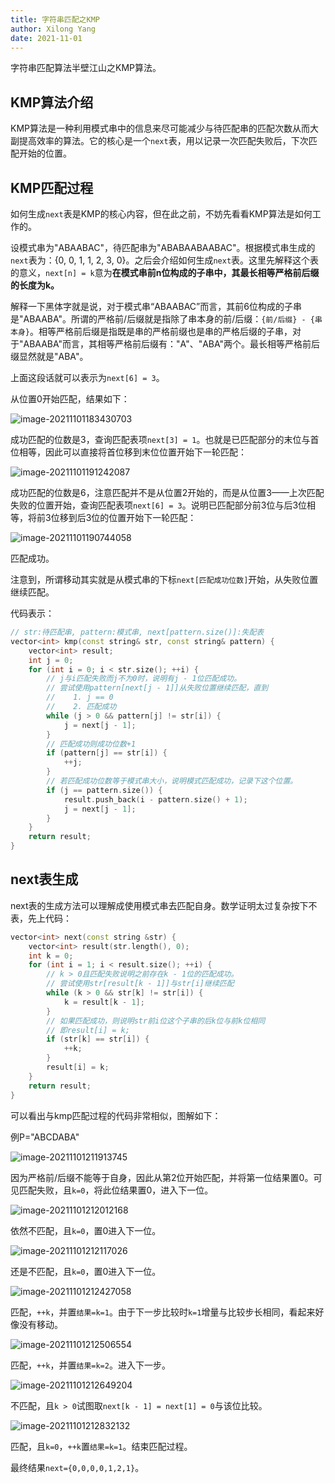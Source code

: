 ```yaml
---
title: 字符串匹配之KMP
author: Xilong Yang
date: 2021-11-01 
---
```


字符串匹配算法半壁江山之KMP算法。

## KMP算法介绍

KMP算法是一种利用模式串中的信息来尽可能减少与待匹配串的匹配次数从而大副提高效率的算法。它的核心是一个`next`表，用以记录一次匹配失败后，下次匹配开始的位置。

## KMP匹配过程

如何生成`next`表是KMP的核心内容，但在此之前，不妨先看看KMP算法是如何工作的。

设模式串为"ABAABAC"，待匹配串为"ABABAABAABAC"。根据模式串生成的`next`表为：{0, 0, 1, 1, 2, 3, 0}。之后会介绍如何生成`next`表。这里先解释这个表的意义，`next[n] = k`意为**在模式串前n位构成的子串中，其最长相等严格前后缀的长度为k。**

解释一下黑体字就是说，对于模式串“ABAABAC”而言，其前6位构成的子串是"ABAABA"。所谓的严格前/后缀就是指除了串本身的前/后缀：`{前/后缀} - {串本身}`。相等严格前后缀是指既是串的严格前缀也是串的严格后缀的子串，对于"ABAABA"而言，其相等严格前后缀有："A"、"ABA"两个。最长相等严格前后缀显然就是"ABA"。

上面这段话就可以表示为`next[6] = 3`。

从位置0开始匹配，结果如下：

![image-20211101183430703](https://img.xilong.site/20211101/image-20211101183430703.png)

成功匹配的位数是3，查询匹配表项`next[3] = 1`。也就是已匹配部分的末位与首位相等，因此可以直接将首位移到末位位置开始下一轮匹配：

![image-20211101191242087](https://img.xilong.site/20211101/image-20211101191242087.png)

成功匹配的位数是6，注意匹配并不是从位置2开始的，而是从位置3——上次匹配失败的位置开始，查询匹配表项`next[6] = 3`。说明已匹配部分前3位与后3位相等，将前3位移到后3位的位置开始下一轮匹配：

![image-20211101190744058](https://img.xilong.site/20211101/image-20211101190744058.png)

匹配成功。

注意到，所谓移动其实就是从模式串的下标`next[匹配成功位数]`开始，从失败位置继续匹配。

代码表示：

```cpp
// str:待匹配串, pattern:模式串, next[pattern.size()]:失配表
vector<int> kmp(const string& str, const string& pattern) {
    vector<int> result;
    int j = 0;
    for (int i = 0; i < str.size(); ++i) {
        // j与i匹配失败而j不为0时，说明有j - 1位匹配成功。
        // 尝试使用pattern[next[j - 1]]从失败位置继续匹配，直到
        //    1. j == 0
        //    2. 匹配成功
        while (j > 0 && pattern[j] != str[i]) {
            j = next[j - 1];
        }
        // 匹配成功则成功位数+1
        if (pattern[j] == str[i]) {
            ++j;
        }
        // 若匹配成功位数等于模式串大小，说明模式匹配成功，记录下这个位置。
        if (j == pattern.size()) {
            result.push_back(i - pattern.size() + 1);
            j = next[j - 1];
        }
    }
    return result;
}
```

## next表生成

next表的生成方法可以理解成使用模式串去匹配自身。数学证明太过复杂按下不表，先上代码：

```cpp
vector<int> next(const string &str) {
    vector<int> result(str.length(), 0);
    int k = 0;
    for (int i = 1; i < result.size(); ++i) {
        // k > 0且匹配失败说明之前存在k - 1位的匹配成功。
        // 尝试使用str[result[k - 1]]与str[i]继续匹配
        while (k > 0 && str[k] != str[i]) {
            k = result[k - 1];
        }
        // 如果匹配成功，则说明str前i位这个子串的后k位与前k位相同
        // 即result[i] = k;
        if (str[k] == str[i]) {
            ++k;
        }
        result[i] = k;
    }
    return result;
}
```

可以看出与kmp匹配过程的代码非常相似，图解如下：

例P="ABCDABA"

![image-20211101211913745](https://img.xilong.site/20211101/image-20211101211913745.png)

因为严格前/后缀不能等于自身，因此从第2位开始匹配，并将第一位结果置0。可见匹配失败，且`k=0`，将此位结果置0，进入下一位。

![image-20211101212012168](https://img.xilong.site/20211101/image-20211101212012168.png)

依然不匹配，且`k=0`，置0进入下一位。

![image-20211101212117026](https://img.xilong.site/20211101/image-20211101212117026.png)

还是不匹配，且`k=0`，置0进入下一位。

![image-20211101212427058](https://img.xilong.site/20211101/image-20211101212427058.png)

匹配，`++k`，并置`结果=k=1`。由于下一步比较时`k=1`增量与比较步长相同，看起来好像没有移动。

![image-20211101212506554](https://img.xilong.site/20211101/image-20211101212506554.png)

匹配，`++k`，并置`结果=k=2`。进入下一步。

![image-20211101212649204](https://img.xilong.site/20211101/image-20211101212649204.png)

不匹配，且`k > 0`试图取`next[k - 1] = next[1] = 0`与该位比较。

![image-20211101212832132](https://img.xilong.site/20211101/image-20211101212832132.png)

匹配，且`k=0`，`++k`置`结果=k=1`。结束匹配过程。

最终结果`next={0,0,0,0,1,2,1}`。

